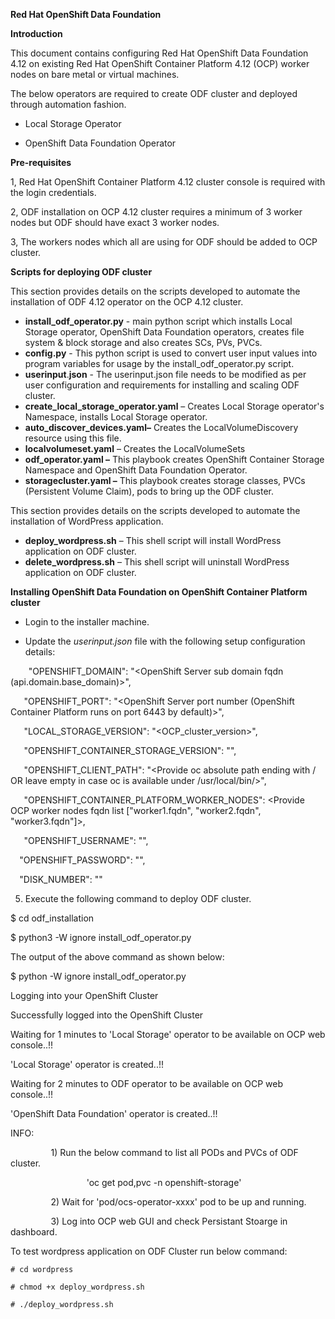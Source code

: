 ﻿**Red Hat OpenShift Data Foundation**

**Introduction**

This document contains configuring Red Hat OpenShift Data Foundation 4.12 on existing Red Hat OpenShift Container Platform 4.12 (OCP) worker nodes on bare metal or virtual machines.

The below operators are required to create ODF cluster and deployed through automation fashion.

* Local Storage Operator

* OpenShift Data Foundation Operator

**Pre-requisites**

1, Red Hat OpenShift Container Platform 4.12 cluster console is required with the login credentials.

2, ODF installation on OCP 4.12 cluster requires a minimum of 3 worker nodes but ODF should have exact 3 worker nodes.

3, The workers nodes which all are using for ODF should be added to OCP cluster.

**Scripts for deploying ODF cluster**

This section provides details on the scripts developed to automate the installation of ODF 4.12 operator on the OCP 4.12 cluster.

- **install\_odf\_operator.py** - main python script which installs Local Storage operator, OpenShift Data Foundation operators, creates file system & block storage and also creates SCs, PVs, PVCs.
- **config.py** - This python script is used to convert user input values into program variables for usage by the install\_odf\_operator.py script.
- **userinput**.**json** - The userinput.json file needs to be modified as per user configuration and requirements for installing and scaling ODF cluster.
- **create\_local\_storage\_operator.yaml** – Creates Local Storage operator's Namespace, installs Local Storage operator.
- **auto\_discover\_devices.yaml–** Creates the LocalVolumeDiscovery resource using this file.
- **localvolumeset.yaml** – Creates the LocalVolumeSets
- **odf\_operator.yaml –** This playbook creates OpenShift Container Storage Namespace  and OpenShift Data Foundation Operator.
- **storagecluster.yaml –** This playbook creates storage classes, PVCs (Persistent Volume Claim), pods to bring up the ODF cluster.

This section provides details on the scripts developed to automate the installation of WordPress application. 

- **deploy\_wordpress.sh** – This shell script will install WordPress application on ODF cluster.
- **delete\_wordpress.sh** – This shell script will uninstall WordPress application on ODF cluster.

**Installing OpenShift Data Foundation on OpenShift Container Platform cluster**

- Login to the installer machine.

- Update the *userinput.json* file with the following setup configuration details:

`    `"OPENSHIFT\_DOMAIN": "<OpenShift Server sub domain fqdn (api.domain.base\_domain)>",

`   `"OPENSHIFT\_PORT": "<OpenShift Server port number (OpenShift Container Platform runs on port 6443 by default)>",

`   `"LOCAL\_STORAGE\_VERSION": "<OCP\_cluster\_version>",

`   `"OPENSHIFT\_CONTAINER\_STORAGE\_VERSION": "<ODF Operator Version>",

`   `"OPENSHIFT\_CLIENT\_PATH": "<Provide oc absolute path ending with / OR leave empty in case oc is available under /usr/local/bin/>",

`   `"OPENSHIFT\_CONTAINER\_PLATFORM\_WORKER\_NODES":  <Provide OCP worker nodes fqdn list ["worker1.fqdn", "worker2.fqdn", "worker3.fqdn"]>,

`   `"OPENSHIFT\_USERNAME": "<Openshift Container Platform username>",

`  `"OPENSHIFT\_PASSWORD": ""<Openshift Container Platform Password>,

`  `"DISK\_NUMBER": "<number of disks for ODF cluster>"

5. Execute the following command to deploy ODF cluster.

$ cd odf\_installation

$ python3 -W ignore install\_odf\_operator.py

The output of the above command as shown below:

$ python -W ignore install\_odf\_operator.py

Logging into your OpenShift Cluster

Successfully logged into the OpenShift Cluster

Waiting for 1 minutes to 'Local Storage' operator to be available on OCP web console..!!

'Local Storage' operator is created..!!

Waiting for 2 minutes to ODF operator to be available on OCP web console..!!

'OpenShift Data Foundation' operator is created..!!

INFO:

`         `1) Run the below command to list all PODs and PVCs of ODF cluster.

`                 `'oc get pod,pvc -n openshift-storage'

`         `2) Wait for 'pod/ocs-operator-xxxx' pod to be up and running.

`         `3) Log into OCP web GUI and check Persistant Stoarge in dashboard.


To test wordpress application on ODF Cluster run below command:

```
# cd wordpress

# chmod +x deploy_wordpress.sh

# ./deploy_wordpress.sh

```
